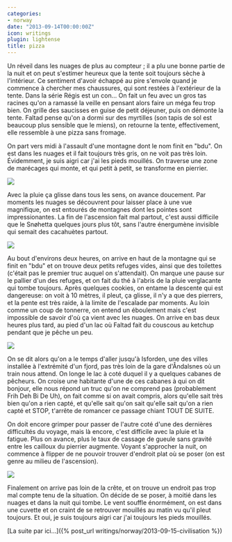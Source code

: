 ```yaml
---
categories:
- norway
date: "2013-09-14T00:00:00Z"
icon: writings
plugin: lightense
title: pizza
---
```


Un réveil dans les nuages de plus au compteur ; il a plu une bonne
partie de la nuit et on peut s'estimer heureux que la tente soit
toujours sèche à l'intérieur. Ce sentiment d'avoir échappé au pire
s'envole quand je commence à chercher mes chaussures, qui sont restées
à l'extérieur de la tente. Dans la série Régis est un con... On fait
un feu avec un gros tas racines qu'on a ramassé la veille en pensant
alors faire un méga feu trop bien. On grille des saucisses en guise de
petit déjeuner, puis on démonte la tente. Faltad pense qu'on a dormi
sur des myrtilles (son tapis de sol est beaucoup plus sensible que le
miens), on retourne la tente, effectivement, elle ressemble à une
pizza sans fromage.

On part vers midi à l'assault d'une montagne dont le nom finit en
"bdu". On est dans les nuages et il fait toujours très gris, on ne
voit pas très loin. Évidemment, je suis aigri car j'ai les pieds
mouillés. On traverse une zone de marécages qui monte, et qui petit à
petit, se transforme en pierrier.

<img src="/img/norway/jour9-bdu.jpg" data-action="zoom" />

Avec la pluie ça glisse dans tous les sens, on avance doucement. Par
moments les nuages se découvrent pour laisser place à une vue
magnifique, on est entourés de montagnes dont les pointes sont
impressionantes. La fin de l'ascension fait mal partout, c'est aussi
difficile que le Snøhetta quelques jours plus tôt, sans l'autre
énergumène invisible qui semait des cacahuètes partout.

<img src="/img/norway/jour9-topofthepop.jpg" data-action="zoom" />

Au bout d'environs deux heures, on arrive en haut de la montagne qui
se finit en "bdu" et on trouve deux petits refuges vides, ainsi que
des toilettes (c'était pas le premier truc auquel on s'attendait). On
marque une pause sur le pallier d'un des refuges, et on fait du thé à
l'abris de la pluie verglacante qui tombe toujours. Après quelques
cookies, on entame la descente qui est dangereuse: on voit à 10
mètres, il pleut, ça glisse, il n'y a que des pierrers, et la pente
est très raide, à la limite de l'escalade par moments. Au loin comme
un coup de tonnerre, on entend un éboulement mais c'est impossible de
savoir d'où ça vient avec les nuages. On arrive en bas deux heures
plus tard, au pied d'un lac où Faltad fait du couscous au ketchup
pendant que je pêche un peu.

<img src="/img/norway/jour9-lac.jpg" data-action="zoom" />

On se dit alors qu'on a le temps d'aller jusqu'à Isforden, une des
villes installée à l'extrémité d'un fjord, pas très loin de la gare
d'Åndalsnes où un train nous attend. On longe le lac à coté duquel il
y a quelques cabanes de pêcheurs. On croise une habitante d'une de ces
cabanes à qui on dit bonjour, elle nous répond un truc qu'on ne
comprend pas (probablement Frih Deh Bi De Uh), on fait comme si on
avait compris, alors qu'elle sait très bien qu'on a rien capté, et
qu'elle sait qu'on sait qu'elle sait qu'on a rien capté et STOP,
t'arrête de romancer ce passage chiant TOUT DE SUITE.

On doit encore grimper pour passer de l'autre coté d'une des dernières
difficultés du voyage, mais là encore, c'est difficile avec la pluie
et la fatigue. Plus on avance, plus le taux de cassage de gueule sans
gravité entre les cailloux du pierrier augmente.  Voyant s'approcher
la nuit, on commence à flipper de ne pouvoir trouver d'endroit plat où
se poser (on est genre au milieu de l'ascension).

<img src="/img/norway/jour9-dark.jpg" data-action="zoom" />

Finalement on arrive pas loin de la crête, et on trouve un endroit pas
trop mal compte tenu de la situation. On décide de se poser, à moitié
dans les nuages et dans la nuit qui tombe. Le vent souffle énormément,
on est dans une cuvette et on craint de se retrouver mouillés au matin
vu qu'il pleut toujours. Et oui, je suis toujours aigri car j'ai
toujours les pieds mouillés.


[La suite par ici...]({% post_url writings/norway/2013-09-15-civilisation %})
